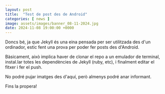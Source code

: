 ```yaml
---
layout: post
title:  "Test de post des de Android"
categories: [ news ]
image: assets/images/banner_08-11-2024.jpg
date: 2024-11-08 19:00:00 +0000
---
```

Doncs bé, ja que Jekyll és una eina pensada per ser utilitzada des d'un ordinador, estic fent una prova per poder fer posts des d'Android.

Bàsicament, això implica haver de clonar el repo a un emulador de terminal, instal.lar totes les dependències de Jekyll (ruby, etc), i finalment editar el fitxer i fer el push.

No podré pujar imatges des d'aquí, però almenys podré anar informant.

Fins la propera!